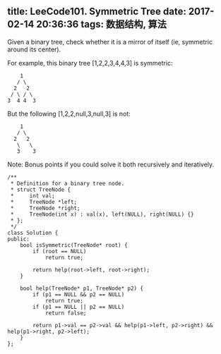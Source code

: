 title: LeeCode101. Symmetric Tree
date: 2017-02-14 20:36:36
tags: 数据结构, 算法
---

Given a binary tree, check whether it is a mirror of itself (ie, symmetric around its center).

For example, this binary tree [1,2,2,3,4,4,3] is symmetric:

```
    1
   / \
  2   2
 / \ / \
3  4 4  3
```

But the following [1,2,2,null,3,null,3] is not:

```
    1
   / \
  2   2
   \   \
   3    3
```

Note:
Bonus points if you could solve it both recursively and iteratively.


```
/**
 * Definition for a binary tree node.
 * struct TreeNode {
 *     int val;
 *     TreeNode *left;
 *     TreeNode *right;
 *     TreeNode(int x) : val(x), left(NULL), right(NULL) {}
 * };
 */
class Solution {
public:
    bool isSymmetric(TreeNode* root) {
        if (root == NULL)
            return true; 
        
        return help(root->left, root->right);
    }
    
    bool help(TreeNode* p1, TreeNode* p2) {
        if (p1 == NULL && p2 == NULL)
            return true;
        if (p1 == NULL || p2 == NULL)
            return false;
        
        return p1->val == p2->val && help(p1->left, p2->right) && help(p1->right, p2->left);
    }
};
```